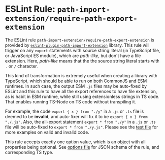 # ESLint Rule: `path-import-extension/require-path-export-extension`

The ESLint rule `path-import-extension/require-path-export-extension` is provided by [`eslint-plugin-path-import-extension`](../../../) library.
This rule will trigger on any `export` statements with source string literal (in TypeScript file, or JavaScript ES module), which are _path-like_, but don't have a file extension.
Here, _path-like_ means that the the source string literal starts with `.` or `/` character.

This kind of transformation is extremely useful when creating a library with TypeScript, which should be able to run on both CommonJS and ESM runtimes.
In such case, the output ESM `.js` files may be auto-fixed by ESLint and this rule to have all the export references to have file extension, as is habit in ESM runtime, while still using extensionless strings in TS code.
That enables running TS-Node on TS code without transpiling it.

For example, the code `export { x } from "./y"` in a `.js` or `.ts` file is deemed to be **invalid**, and auto-fixer will fix it to be `export { x } from "./.js"`.
Also, the all-export statement `export * from "./y"` in a `.js` or `.ts` file will be auto-fixed to `export * from "./y.js"`.
Please see the [test file](../__test__/require-path-export-extension.spec.ts) for more examples on valid and invalid code.

This rule accepts exactly one option value, which is an object with all properties being optional.
See [options file](../../rule-helpers/options.ts) for JSON schema of the rule, and corresponding TS type.
